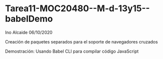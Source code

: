 # Tarea11-MOC20480--M-d-13y15--babelDemo

Ino Alcaide 
06/10/2020

Creación de paquetes separados para el soporte de navegadores cruzados

Demostración: Usando Babel CLI para compilar código JavaScript
